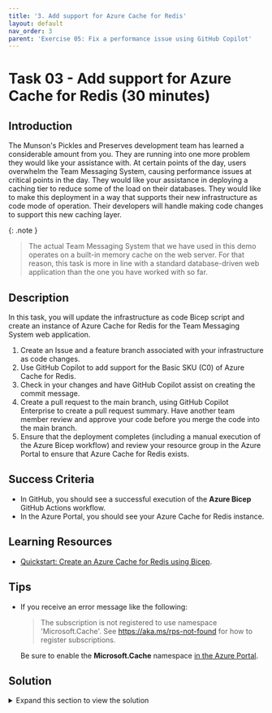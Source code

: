 ```yaml
---
title: '3. Add support for Azure Cache for Redis'
layout: default
nav_order: 3
parent: 'Exercise 05: Fix a performance issue using GitHub Copilot'
---
```


# Task 03 - Add support for Azure Cache for Redis (30 minutes)

## Introduction

The Munson's Pickles and Preserves development team has learned a considerable amount from you. They are running into one more problem they would like your assistance with. At certain points of the day, users overwhelm the Team Messaging System, causing performance issues at critical points in the day. They would like your assistance in deploying a caching tier to reduce some of the load on their databases. They would like to make this deployment in a way that supports their new infrastructure as code mode of operation. Their developers will handle making code changes to support this new caching layer.

{: .note }
> The actual Team Messaging System that we have used in this demo operates on a built-in memory cache on the web server. For that reason, this task is more in line with a standard database-driven web application than the one you have worked with so far.

## Description

In this task, you will update the infrastructure as code Bicep script and create an instance of Azure Cache for Redis for the Team Messaging System web application.

1. Create an Issue and a feature branch associated with your infrastructure as code changes.
2. Use GitHub Copilot to add support for the Basic SKU (C0) of Azure Cache for Redis.
3. Check in your changes and have GitHub Copilot assist on creating the commit message.
4. Create a pull request to the main branch, using GitHub Copilot Enterprise to create a pull request summary. Have another team member review and approve your code before you merge the code into the main branch.
5. Ensure that the deployment completes (including a manual execution of the Azure Bicep workflow) and review your resource group in the Azure Portal to ensure that Azure Cache for Redis exists.

## Success Criteria

- In GitHub, you should see a successful execution of the **Azure Bicep** GitHub Actions workflow.
- In the Azure Portal, you should see your Azure Cache for Redis instance.

## Learning Resources

- [Quickstart: Create an Azure Cache for Redis using Bicep](https://learn.microsoft.com/azure/azure-cache-for-redis/cache-redis-cache-bicep-provision?tabs=CLI).

## Tips

- If you receive an error message like the following:

    > The subscription is not registered to use namespace 'Microsoft.Cache'. See https://aka.ms/rps-not-found for how to register subscriptions.

    Be sure to enable the **Microsoft.Cache** namespace [in the Azure Portal](https://learn.microsoft.com/azure/azure-resource-manager/troubleshooting/error-register-resource-provider?tabs=azure-portal).

## Solution

<details markdown="block">
<summary>Expand this section to view the solution</summary>

This is an abbreviated solution. Read the **Description** section above for all of the steps to perform. This solution will not include tasks that you have performed already, such as creating GitHub Issues, commit messages, or pull requests.

- The final Bicep script is [in the solution folder]((https://github.com/microsoft/TechExcel-Accelerate-developer-productivity-with-GitHub-Copilot-and-Dev-Box/blob/main/Solution/Exercise-05/Task-3/main.bicep)). Before looking at this script, try to use GitHub Copilot to generate the changes to your existing `/src/InfrastructureAsCode/main.bicep` file. You may wish to use a prompt such as "Please add in a Basic C0 instance of Azure Cache for Redis." Then, you may wish to compare what GitHub Copilot generated.

</details>
